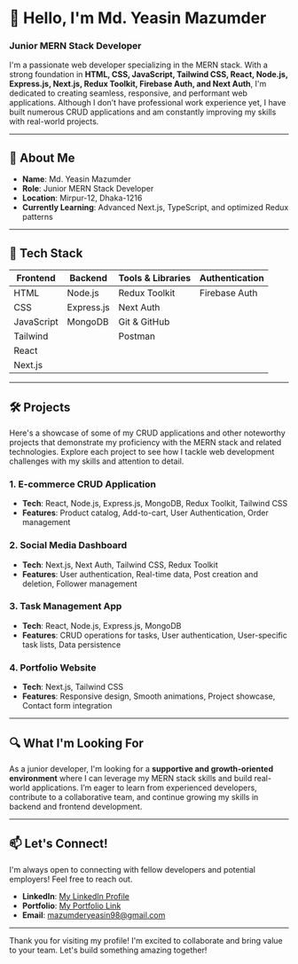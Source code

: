 # 👋 Hello, I'm Md. Yeasin Mazumder

### Junior MERN Stack Developer

I'm a passionate web developer specializing in the MERN stack. With a strong foundation in **HTML, CSS, JavaScript, Tailwind CSS, React, Node.js, Express.js, Next.js, Redux Toolkit, Firebase Auth, and Next Auth**, I'm dedicated to creating seamless, responsive, and performant web applications. Although I don’t have professional work experience yet, I have built numerous CRUD applications and am constantly improving my skills with real-world projects.

---

## 🚀 About Me

- **Name**: Md. Yeasin Mazumder
- **Role**: Junior MERN Stack Developer
- **Location**: Mirpur-12, Dhaka-1216
- **Currently Learning**: Advanced Next.js, TypeScript, and optimized Redux patterns

---

## 💼 Tech Stack

| Frontend  | Backend      | Tools & Libraries      | Authentication      |
|-----------|--------------|------------------------|---------------------|
| HTML      | Node.js      | Redux Toolkit          | Firebase Auth       |
| CSS       | Express.js   | Next Auth              |                     |
| JavaScript| MongoDB      | Git & GitHub           |                     |
| Tailwind  |              | Postman                |                     |
| React     |              |                        |                     |
| Next.js   |              |                        |                     |

---

## 🛠️ Projects

Here's a showcase of some of my CRUD applications and other noteworthy projects that demonstrate my proficiency with the MERN stack and related technologies. Explore each project to see how I tackle web development challenges with my skills and attention to detail.

### 1. **E-commerce CRUD Application**
   - **Tech**: React, Node.js, Express.js, MongoDB, Redux Toolkit, Tailwind CSS
   - **Features**: Product catalog, Add-to-cart, User Authentication, Order management

### 2. **Social Media Dashboard**
   - **Tech**: Next.js, Next Auth, Tailwind CSS, Redux Toolkit
   - **Features**: User authentication, Real-time data, Post creation and deletion, Follower management

### 3. **Task Management App**
   - **Tech**: React, Node.js, Express.js, MongoDB
   - **Features**: CRUD operations for tasks, User authentication, User-specific task lists, Data persistence

### 4. **Portfolio Website**
   - **Tech**: Next.js, Tailwind CSS
   - **Features**: Responsive design, Smooth animations, Project showcase, Contact form integration

---


## 🔍 What I'm Looking For

As a junior developer, I'm looking for a **supportive and growth-oriented environment** where I can leverage my MERN stack skills and build real-world applications. I’m eager to learn from experienced developers, contribute to a collaborative team, and continue growing my skills in backend and frontend development.

---

## 📫 Let's Connect!

I'm always open to connecting with fellow developers and potential employers! Feel free to reach out.

- **LinkedIn**: [My LinkedIn Profile](https://www.linkedin.com/in/mdyeasinmazumder)
- **Portfolio**: [My Portfolio Link](https://my-portfolio-roan-zeta-69.vercel.app/)
- **Email**: mazumderyeasin98@gmail.com

---

Thank you for visiting my profile! I'm excited to collaborate and bring value to your team. Let's build something amazing together!
